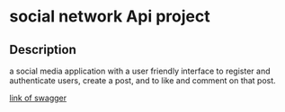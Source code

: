 # social network Api project

## Description
a social media application with a user friendly interface to register and
authenticate users, create a post, and to like and comment on that post.


[link of swagger](HTTP://localhost:3200/api-docs/)
